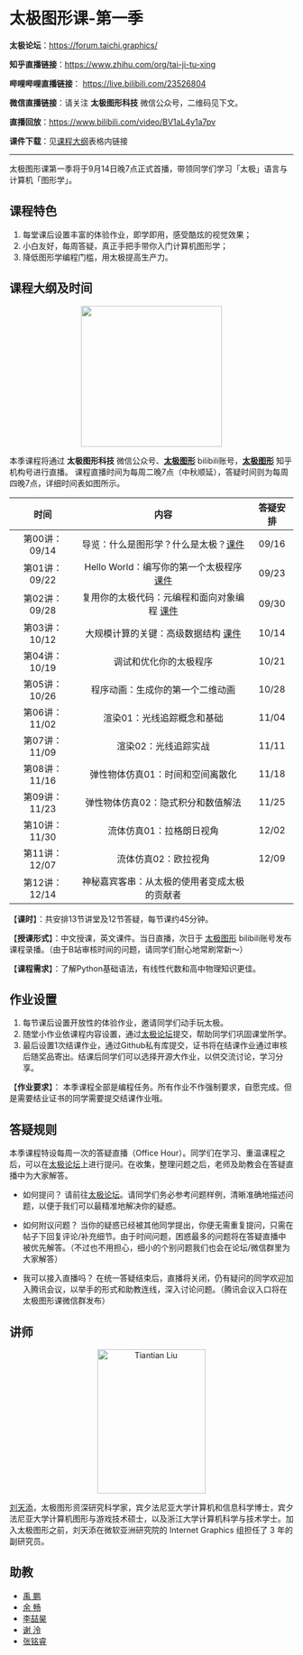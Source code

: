 # 太极图形课-第一季

**太极论坛**：https://forum.taichi.graphics/

**知乎直播链接**：https://www.zhihu.com/org/tai-ji-tu-xing

**哔哩哔哩直播链接**： https://live.bilibili.com/23526804  

**微信直播链接**：请关注 **太极图形科技** 微信公众号，二维码见下文。

**直播回放**：https://www.bilibili.com/video/BV1aL4y1a7pv

**课件下载**：见[课程大纲](#课程大纲及时间)表格内链接

---

太极图形课第一季将于9月14日晚7点正式首播，带领同学们学习「太极」语言与计算机「图形学」。

## 课程特色
1. 每堂课后设置丰富的体验作业，即学即用，感受酷炫的视觉效果；
2. 小白友好，每周答疑，真正手把手带你入门计算机图形学；
3. 降低图形学编程门槛，用太极提高生产力。

## 课程大纲及时间
<p align="center">
 <img width="250" height="250" src="https://forum.taichi.graphics/uploads/default/original/1X/da5eac2bcfb08efc6b4103aa91731fdca6401046.jpeg">
<p>

本季课程将通过 **太极图形科技** 微信公众号、[**太极图形**](https://space.bilibili.com/1779922645) bilibili账号，[**太极图形**](https://www.zhihu.com/org/tai-ji-tu-xing) 知乎机构号进行直播。
课程直播时间为每周二晚7点（中秋顺延），答疑时间则为每周四晚7点，详细时间表如图所示。

<div align="center">

| 时间 	| 内容 	| 答疑安排 	|
|:---:	|:---:	|:---:	|
| 第00讲：09/14 	| 导览：什么是图形学？什么是太极？[课件](./material/00_Intro.pdf) 	| 09/16 	|
| 第01讲：09/22 	| Hello World：编写你的第一个太极程序 [课件](./material/01_Taichi_Basis.pdf) 	| 09/23 	|
| 第02讲：09/28 	| 复用你的太极代码：元编程和面向对象编程 [课件](https://github.com/taichiCourse01/taichiCourse01/blob/main/material/02%20Metaprogramming%20and%20OOP.pdf) 	| 09/30 	|
| 第03讲：10/12 	| 大规模计算的关键：高级数据结构 [课件](./material/03_advanced_data_layouts.pdf)	| 10/14 	|
| 第04讲：10/19 	| 调试和优化你的太极程序 	| 10/21 	|
| 第05讲：10/26 	| 程序动画：生成你的第一个二维动画 	| 10/28 	|
| 第06讲：11/02 	| 渲染01：光线追踪概念和基础 	| 11/04 	|
| 第07讲：11/09 	| 渲染02：光线追踪实战 	| 11/11 	|
| 第08讲：11/16 	| 弹性物体仿真01：时间和空间离散化 	| 11/18 	|
| 第09讲：11/23 	| 弹性物体仿真02：隐式积分和数值解法 	| 11/25 	|
| 第10讲：11/30 	| 流体仿真01：拉格朗日视角 	| 12/02 	|
| 第11讲：12/07 	| 流体仿真02：欧拉视角 	| 12/09 	|
| 第12讲：12/14 	| 神秘嘉宾客串：从太极的使用者变成太极的贡献者 	|  	|
</div>

【**课时**】：共安排13节讲堂及12节答疑，每节课约45分钟。

【**授课形式**】：中文授课，英文课件。当日直播，次日于 [太极图形](https://space.bilibili.com/1779922645) bilibili账号发布课程录播。（由于B站审核时间的问题，请同学们耐心地常刷常新～）

【**课程需求**】：了解Python基础语法，有线性代数和高中物理知识更佳。

## 作业设置
1. 每节课后设置开放性的体验作业，邀请同学们动手玩太极。
2. 随堂小作业依课程内容设置，通过[太极论坛](https://forum.taichi.graphics/)提交，帮助同学们巩固课堂所学。
3. 最后设置1次结课作业，通过Github私有库提交，证书将在结课作业通过审核后随奖品寄出。结课后同学们可以选择开源大作业，以供交流讨论，学习分享。

【**作业要求**】：
本季课程全部是编程任务。所有作业不作强制要求，自愿完成。但是需要结业证书的同学需要提交结课作业哦。

## 答疑规则
本季课程特设每周一次的答疑直播（Office Hour）。同学们在学习、重温课程之后，可以在[太极论坛](https://forum.taichi.graphics/)上进行提问。在收集，整理问题之后，老师及助教会在答疑直播中为大家解答。

* 如何提问？
请前往[太极论坛](https://forum.taichi.graphics/)。请同学们务必参考问题样例，清晰准确地描述问题，以便于我们可以最精准地解决你的疑惑。

* 如何附议问题？
当你的疑惑已经被其他同学提出，你便无需重复提问，只需在帖子下回复评论/补充细节。由于时间问题，困惑最多的问题将在答疑直播中被优先解答。（不过也不用担心，细小的个别问题我们也会在论坛/微信群里为大家解答）

* 我可以接入直播吗？
在统一答疑结束后，直播将关闭，仍有疑问的同学欢迎加入腾讯会议，以举手的形式和助教连线，深入讨论问题。（腾讯会议入口将在太极图形课微信群发布）

## 讲师
<p align="center">
<img src="https://tiantianliu.cn/images/profile/tiantian_1.jpg" alt="Tiantian Liu" width="192" height="256">
<p>

[刘天添](https://tiantianliu.cn/)，太极图形资深研究科学家，宾夕法尼亚大学计算机和信息科学博士，宾夕法尼亚大学计算机图形与游戏技术硕士，以及浙江大学计算机科学与技术学士。加入太极图形之前，刘天添在微软亚洲研究院的 Internet Graphics 组担任了 3 年的副研究员。

## 助教
* [禹 鹏](https://yupengvr.github.io)
* [余 畅](https://github.com/g1n0st)
* [李喆昊](https://github.com/Ricahrd-Li)
* [谢 泠](https://github.com/Jack12xl)
* [张铭睿](https://github.com/erizmr)
